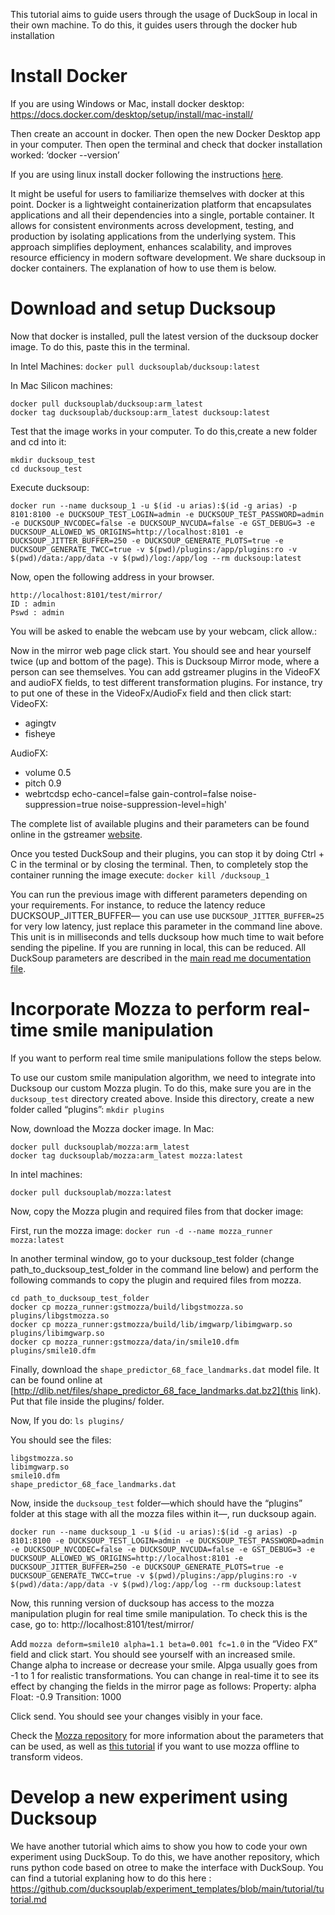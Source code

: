 This tutorial aims to guide users through the usage of DuckSoup in local in their own machine.
To do this, it guides users through the docker hub installation 

# Install Docker

If you are using Windows or Mac, install docker desktop:
https://docs.docker.com/desktop/setup/install/mac-install/ 

Then create an account in docker. 
Then open the new Docker Desktop app in your computer.
Then open the terminal and check that docker installation worked:
‘docker --version’

If you are using linux install docker following the instructions [here](https://docs.docker.com/engine/install/ubuntu/).

It might be useful for users to familiarize themselves with docker at this point. Docker is a lightweight containerization platform that encapsulates applications and all their dependencies into a single, portable container. It allows for consistent environments across development, testing, and production by isolating applications from the underlying system. This approach simplifies deployment, enhances scalability, and improves resource efficiency in modern software development. We share ducksoup in docker containers. The explanation of how to use them is below.

# Download and setup Ducksoup
Now that docker is installed, pull the latest version of the ducksoup docker image. To do this, paste this in the terminal.

In Intel Machines:
```docker pull ducksouplab/ducksoup:latest```

In Mac Silicon machines:
```
docker pull ducksouplab/ducksoup:arm_latest
docker tag ducksouplab/ducksoup:arm_latest ducksoup:latest
```

Test that the image works in your computer. 
To do this,create a new folder and cd into it:
```
mkdir ducksoup_test
cd ducksoup_test
```

Execute ducksoup:
```
docker run --name ducksoup_1 -u $(id -u arias):$(id -g arias) -p 8101:8100 -e DUCKSOUP_TEST_LOGIN=admin -e DUCKSOUP_TEST_PASSWORD=admin -e DUCKSOUP_NVCODEC=false -e DUCKSOUP_NVCUDA=false -e GST_DEBUG=3 -e DUCKSOUP_ALLOWED_WS_ORIGINS=http://localhost:8101 -e DUCKSOUP_JITTER_BUFFER=250 -e DUCKSOUP_GENERATE_PLOTS=true -e DUCKSOUP_GENERATE_TWCC=true -v $(pwd)/plugins:/app/plugins:ro -v $(pwd)/data:/app/data -v $(pwd)/log:/app/log --rm ducksoup:latest
```

Now, open the following address in your browser.
```
http://localhost:8101/test/mirror/ 
ID : admin 
Pswd : admin
```
You will be asked to enable the webcam use by your webcam, click allow.:


Now in the mirror web page click start. You should see and hear yourself twice (up and bottom of the page). This is Ducksoup Mirror mode, where a person can see themselves. You can add gstreamer plugins in the VideoFX and audioFX fields, to test different transformation plugins. For instance, try to put one of these in the VideoFx/AudioFx field and then click start:
VideoFX:
- agingtv
- fisheye

AudioFX:
- volume 0.5
- pitch 0.9
- webrtcdsp echo-cancel=false gain-control=false noise-suppression=true noise-suppression-level=high'

The complete list of available plugins and their parameters can be found online in the gstreamer [website](https://gstreamer.freedesktop.org/documentation/plugins_doc.html?gi-language=c).

Once you tested DuckSoup and their plugins, you can stop it by doing Ctrl + C in the terminal or by closing the terminal.  Then, to completely stop the container running the image execute:
```docker kill /ducksoup_1```

You can run the previous image with different parameters depending on your requirements. For instance, to reduce the latency reduce DUCKSOUP_JITTER_BUFFER— you can use use ```DUCKSOUP_JITTER_BUFFER=25``` for very low latency, just replace this parameter in the command line above. This unit is in milliseconds and tells ducksoup how much time to wait before sending the pipeline. If you are running in local, this can be reduced. All DuckSoup parameters are described in the [main read me documentation file](https://github.com/ducksouplab/ducksoup).

# Incorporate Mozza to perform real-time smile manipulation
If you want to perform real time smile manipulations follow the steps below.

To use our custom smile manipulation algorithm, we need to integrate into Ducksoup our custom Mozza plugin. To do this, make sure you are in the ```ducksoup_test``` directory created above. Inside this directory, create a new folder called “plugins”:
```mkdir plugins```

Now, download the Mozza docker image.
In Mac:
```
docker pull ducksouplab/mozza:arm_latest
docker tag ducksouplab/mozza:arm_latest mozza:latest
```
In intel machines:
```
docker pull ducksouplab/mozza:latest
```

Now, copy the Mozza plugin and required files from that docker image:

First, run the mozza image:
```docker run -d --name mozza_runner mozza:latest```

In another terminal window, go to your ducksoup_test folder (change path_to_ducksoup_test_folder in the command line below) and perform the following commands to copy the plugin and required files from mozza.
```
cd path_to_ducksoup_test_folder
docker cp mozza_runner:gstmozza/build/libgstmozza.so plugins/libgstmozza.so
docker cp mozza_runner:gstmozza/build/lib/imgwarp/libimgwarp.so plugins/libimgwarp.so
docker cp mozza_runner:gstmozza/data/in/smile10.dfm plugins/smile10.dfm
```

Finally, download the `shape_predictor_68_face_landmarks.dat` model file. It can be found online at [http://dlib.net/files/shape_predictor_68_face_landmarks.dat.bz2](this link). Put that file inside the plugins/ folder.

Now, If you do: 
```ls plugins/```

You should see the files:
```
libgstmozza.so
libimgwarp.so
smile10.dfm
shape_predictor_68_face_landmarks.dat
```

Now, inside the ```ducksoup_test``` folder—which should have the “plugins” folder at this stage with all  the mozza files within it—, run ducksoup again.
```
docker run --name ducksoup_1 -u $(id -u arias):$(id -g arias) -p 8101:8100 -e DUCKSOUP_TEST_LOGIN=admin -e DUCKSOUP_TEST_PASSWORD=admin -e DUCKSOUP_NVCODEC=false -e DUCKSOUP_NVCUDA=false -e GST_DEBUG=3 -e DUCKSOUP_ALLOWED_WS_ORIGINS=http://localhost:8101 -e DUCKSOUP_JITTER_BUFFER=250 -e DUCKSOUP_GENERATE_PLOTS=true -e DUCKSOUP_GENERATE_TWCC=true -v $(pwd)/plugins:/app/plugins:ro -v $(pwd)/data:/app/data -v $(pwd)/log:/app/log --rm ducksoup:latest
```

Now, this running version of ducksoup has access to the mozza manipulation plugin for real time smile manipulation. To check this is the case, go to: http://localhost:8101/test/mirror/

Add ```mozza deform=smile10 alpha=1.1 beta=0.001 fc=1.0``` in the “Video FX” field and click start. You should see yourself with an increased smile. Change alpha to increase or decrease your smile. Alpga usually goes from -1 to 1 for realistic transformations. You can change in real-time it to see its effect by changing the fields in the mirror page as follows:
Property: alpha
Float: -0.9
Transition: 1000

Click send. You should see your changes visibly in your face.

 Check the [Mozza repository](https://github.com/ducksouplab/mozza) for more information about the parameters that can be used, as well as [this tutorial](https://github.com/ducksouplab/mozza/blob/main/tutorials/Use_mozza_in_local.md) if you want to use mozza offline to transform videos.

# Develop a new experiment using Ducksoup

We have another tutorial which aims to show you how to code your own experiment using DuckSoup. To do this, we have another repository, which runs python code based on otree to make the interface with DuckSoup. You can find a tutorial explaning how to do this here : https://github.com/ducksouplab/experiment_templates/blob/main/tutorial/tutorial.md











